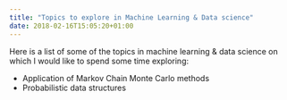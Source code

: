 ```yaml
---
title: "Topics to explore in Machine Learning & Data science"
date: 2018-02-16T15:05:20+01:00
---
```


Here is a list of some of the topics in machine learning & data science on which
I would like to spend some time exploring:

* Application of Markov Chain Monte Carlo methods
* Probabilistic data structures
